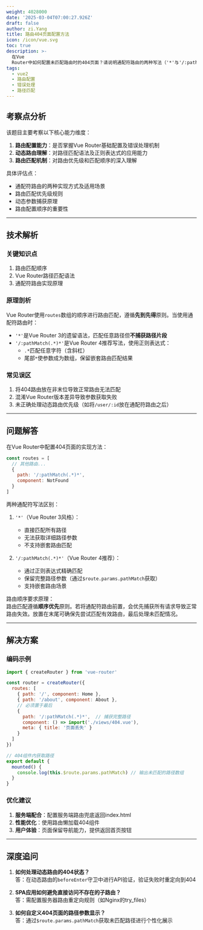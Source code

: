 ```yaml
---
weight: 4028000
date: '2025-03-04T07:00:27.926Z'
draft: false
author: zi.Yang
title: 路由404页面配置方法
icon: /icon/vue.svg
toc: true
description: >-
  在Vue
  Router中如何配置未匹配路由时的404页面？请说明通配符路由的两种写法（'*'与'/:pathMatch(.*)*'）的区别，并解释为何需要将404路由配置在路由列表末尾。
tags:
  - vue2
  - 路由配置
  - 错误处理
  - 路径匹配
---
```


## 考察点分析

该题目主要考察以下核心能力维度：

1. **路由配置能力**：是否掌握Vue Router基础配置及错误处理机制
2. **动态路由理解**：对路径匹配语法及正则表达式的应用能力
3. **路由匹配机制**：对路由优先级和匹配顺序的深入理解

具体评估点：

- 通配符路由的两种实现方式及适用场景
- 路由匹配优先级规则
- 动态参数捕获原理
- 路由配置顺序的重要性

---

## 技术解析

### 关键知识点

1. 路由匹配顺序
2. Vue Router路径匹配语法
3. 通配符路由实现原理

### 原理剖析

Vue Router使用`routes`数组的顺序进行路由匹配，遵循**先到先得**原则。当使用通配符路由时：

- `'*'`是Vue Router 3的遗留语法，匹配任意路径但**不捕获路径片段**
- `'/:pathMatch(.*)*'`是Vue Router 4推荐写法，使用正则表达式：
  - `.*`匹配任意字符（含斜杠）
  - 尾部`*`使参数成为数组，保留嵌套路由匹配结果

### 常见误区

1. 将404路由放在非末位导致正常路由无法匹配
2. 混淆Vue Router版本差异导致参数获取失败
3. 未正确处理动态路由优先级（如将`/user/:id`放在通配符路由之后）

---

## 问题解答

在Vue Router中配置404页面的实现方法：

```javascript
const routes = [
  // 其他路由...
  {
    path: '/:pathMatch(.*)*',
    component: NotFound
  }
]
```

两种通配符写法区别：

1. `'*'`（Vue Router 3风格）：
   - 直接匹配所有路径
   - 无法获取详细路径参数
   - 不支持嵌套路由匹配

2. `'/:pathMatch(.*)*'`（Vue Router 4推荐）：
   - 通过正则表达式精确匹配
   - 保留完整路径参数（通过`$route.params.pathMatch`获取）
   - 支持嵌套路由场景

路由顺序要求原理：  
路由匹配遵循**顺序优先**原则。若将通配符路由前置，会优先捕获所有请求导致正常路由失效。放置在末尾可确保先尝试匹配有效路由，最后处理未匹配情况。

---

## 解决方案

### 编码示例

```javascript
import { createRouter } from 'vue-router'

const router = createRouter({
  routes: [
    { path: '/', component: Home },
    { path: '/about', component: About },
    // 必须置于最后
    { 
      path: '/:pathMatch(.*)*',  // 捕获完整路径
      component: () => import('./views/404.vue'),
      meta: { title: '页面丢失' }
    }
  ]
})

// 404组件内获取路径
export default {
  mounted() {
    console.log(this.$route.params.pathMatch) // 输出未匹配的路径数组
  }
}
```

### 优化建议

1. **服务端配合**：配置服务端路由兜底返回index.html
2. **性能优化**：使用路由懒加载404组件
3. **用户体验**：页面保留导航能力，提供返回首页按钮

---

## 深度追问

1. **如何处理动态路由的404状态？**  
  答：在动态路由的`beforeEnter`守卫中进行API验证，验证失败时重定向到404

2. **SPA应用如何避免直接访问不存在的子路由？**  
  答：需配置服务器路由重定向规则（如Nginx的try_files）

3. **如何自定义404页面的路径参数显示？**  
  答：通过`$route.params.pathMatch`获取未匹配路径进行个性化展示
